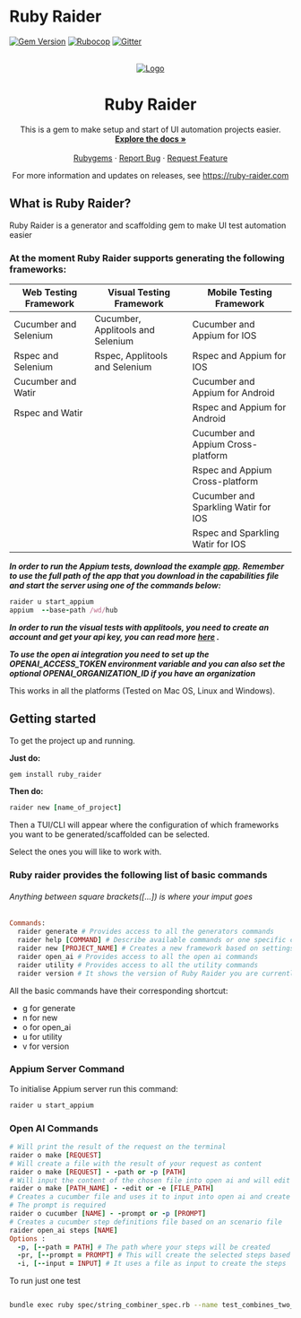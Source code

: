 # Ruby Raider

[![Gem Version](https://badge.fury.io/rb/ruby_raider.svg)](https://badge.fury.io/rb/ruby_raider)
[![Rubocop](https://github.com/RubyRaider/ruby_raider/actions/workflows/rspec.yml/badge.svg)](https://github.com/RubyRaider/ruby_raider/actions/workflows/rspec.yml)
[![Gitter](https://badges.gitter.im/RubyRaider/community.svg)](https://gitter.im/RubyRaider/community?utm_source=badge&utm_medium=badge&utm_campaign=pr-badge)

<!-- PROJECT LOGO -->
<br />
<div align="center">
   <a href="https://github.com/RubyRaider/ruby_raider">
   <img src="https://rubyraiderdotcom.files.wordpress.com/2022/05/logo_transparent_background-1.png" alt="Logo">
   </a>
   <h1 align="center">Ruby Raider</h1>
   <p align="center">
      This is a gem to make setup and start of UI automation projects easier.
      <br />
      <a href="https://github.com/RubyRaider/ruby_raider#getting-started"><strong>Explore the docs »</strong></a>
      <br />
      <br />
      <a href="https://rubygems.org/gems/ruby_raider">Rubygems</a>
      ·
      <a href="https://github.com/RubyRaider/ruby_raider/issues">Report Bug</a>
      ·
      <a href="https://github.com/RubyRaider/ruby_raider/issues">Request Feature</a>
   </p>
   <p align="center"> For more information and updates on releases, see <a href="https://ruby-raider.com">https://ruby-raider.com</a></p>
</div>

## What is Ruby Raider?

Ruby Raider is a generator and scaffolding gem to make UI test automation easier

### At the moment Ruby Raider supports generating the following frameworks:
| Web Testing Framework      | Visual Testing Framework                    | Mobile Testing Framework                  |
|----------------------------|---------------------------------------------|-------------------------------------------|
| Cucumber and Selenium      | Cucumber, Applitools and Selenium           | Cucumber and Appium for IOS               |
| Rspec and Selenium         | Rspec, Applitools and Selenium              | Rspec and Appium for IOS                  |
| Cucumber and Watir         |                                             | Cucumber and Appium for Android           |
| Rspec and Watir            |                                             | Rspec and Appium for Android              |
|                            |                                             | Cucumber and Appium Cross-platform        |
|                            |                                             | Rspec and Appium Cross-platform           |
|                            |                                             | Cucumber and Sparkling Watir for IOS      |
|                            |                                             | Rspec and Sparkling Watir for IOS         |



***In order to run the Appium tests, download the example [app](https://github.com/saucelabs/my-demo-app-rn).***
***Remember to use the full path of the app that you download in the capabilities file and start the server using one of the commands below:***
```ruby
raider u start_appium
appium  --base-path /wd/hub
```
***In order to run the visual tests with applitools, you need to create an account and get your api key, you can read
more [here](https://applitools.com/docs/topics/overview/obtain-api-key.html#:~:text=If%20you%20already%20have%20an,Your%20key%20will%20be%20displayed.)
.***

***To use the open ai integration you need to set up the OPENAI_ACCESS_TOKEN environment variable and
you can also set the optional OPENAI_ORGANIZATION_ID if you have an organization***

This works in all the platforms (Tested on Mac OS, Linux and Windows).

## Getting started

To get the project up and running.

**Just do:**

```ruby
gem install ruby_raider
```

**Then do:**

```ruby
raider new [name_of_project]
```

Then a TUI/CLI will appear where the configuration of which frameworks you want to be generated/scaffolded can be
selected.

Select the ones you will like to work with.

### Ruby raider provides the following list of basic commands

###### Anything between square brackets([...]) is where your imput goes

```ruby
Commands:
  raider generate # Provides access to all the generators commands
  raider help [COMMAND] # Describe available commands or one specific command
  raider new [PROJECT_NAME] # Creates a new framework based on settings picked
  raider open_ai # Provides access to all the open ai commands
  raider utility # Provides access to all the utility commands
  raider version # It shows the version of Ruby Raider you are currently using
```

All the basic commands have their corresponding shortcut:

* g for generate
* n for new
* o for open_ai
* u for utility
* v for version


### Appium Server Command
To initialise Appium server run this command:
```ruby
raider u start_appium
```

### Open AI Commands

```ruby
# Will print the result of the request on the terminal
raider o make [REQUEST]
# Will create a file with the result of your request as content
raider o make [REQUEST] - -path or -p [PATH]
# Will input the content of the chosen file into open ai and will edit it based on the result
raider o make [PATH_NAME] - -edit or -e [FILE_PATH]
# Creates a cucumber file and uses it to input into open ai and create a steps file
# The prompt is required
raider o cucumber [NAME] - -prompt or -p [PROMPT]
# Creates a cucumber step definitions file based on an scenario file
raider open_ai steps [NAME]
Options :
  -p, [--path = PATH] # The path where your steps will be created
  -pr, [--prompt = PROMPT] # This will create the selected steps based on your prompt using open ai
  -i, [--input = INPUT] # It uses a file as input to create the steps

```

To run just one test

```bash

bundle exec ruby spec/string_combiner_spec.rb --name test_combines_two_strings_first_string_shorter_than_second

```